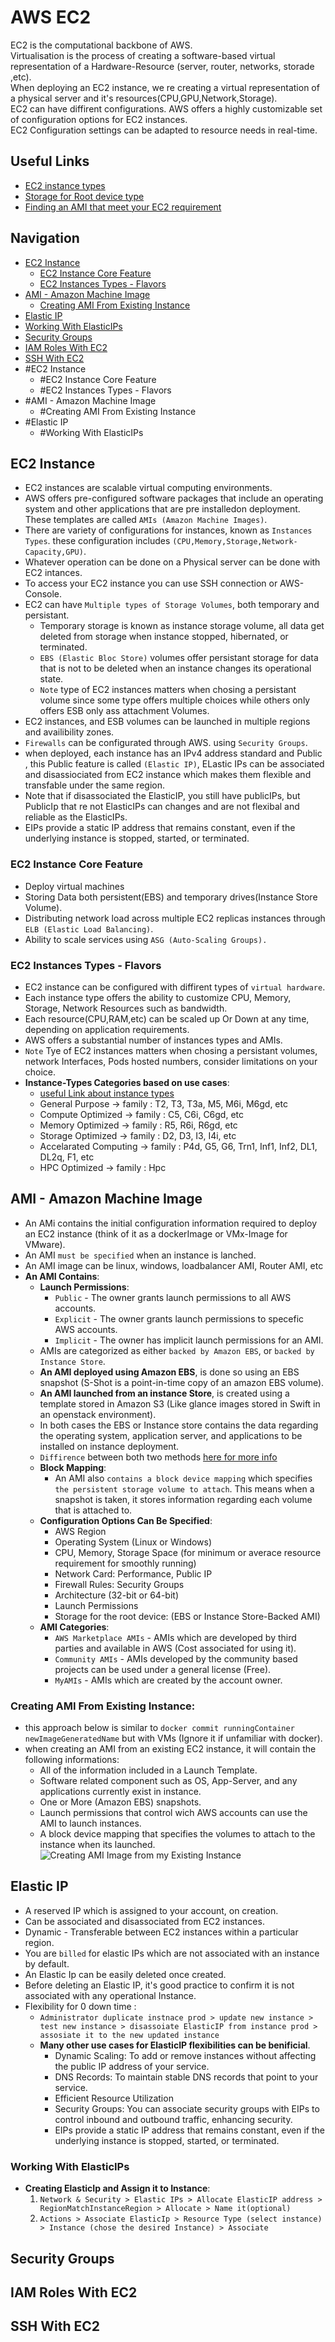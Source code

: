 # AWS EC2
EC2 is the computational backbone of AWS.</br>
Virtualisation is the process of creating a software-based virtual representation of a Hardware-Resource (server, router, networks, storade ,etc).</br>
When deploying an EC2 instance, we re creating a virtual representation of a physical server and it's resources(CPU,GPU,Network,Storage).</br>
EC2 can have diffirent configurations.
AWS offers a highly customizable set of configuration options for EC2 instances.</br>
EC2 Configuration settings can be adapted to resource needs in real-time.

## Useful Links
- [EC2 instance types](https://aws.amazon.com/ec2/instance-types)
- [Storage for Root device type](https://docs.aws.amazon.com/AWSEC2/latest/UserGuide/ComponentsAMIs.html#storage-for-the-root-device)
- [Finding an AMI that meet your EC2 requirement](https://docs.aws.amazon.com/AWSEC2/latest/UserGuide/finding-an-ami.html)
  
## Navigation
- [EC2 Instance](#EC2-Instance)
  - [EC2 Instance Core Feature](#EC2-Instance-Core-Feature)
  - [EC2 Instances Types - Flavors](#EC2-Instances-Types---Flavors)
- [AMI - Amazon Machine Image](#AMI---Amazon-Machine-Image)
  - [Creating AMI From Existing Instance](#Creating-AMI-From-Existing-Instance)
- [Elastic IP](#Elastic-IP)
- [Working With ElasticIPs](#Working-With-ElasticIPs)
- [Security Groups](#Security-Groups)
- [IAM Roles With EC2](#IAM-Roles-With-EC2)
- [SSH With EC2](#SSH-With-EC2)
- #EC2 Instance
  - #EC2 Instance Core Feature
  - #EC2 Instances Types - Flavors
- #AMI - Amazon Machine Image
  - #Creating AMI From Existing Instance
- #Elastic IP
  - #Working With ElasticIPs

  
## EC2 Instance 
- EC2 instances are scalable virtual computing environments.
- AWS offers pre-configured software packages that include an operating system and other applications that are pre installedon deployment. These templates are called `AMIs (Amazon Machine Images)`.
- There are variety of configurations for instances, known as `Instances Types`. these configuration includes `(CPU,Memory,Storage,Network-Capacity,GPU)`.
- Whatever operation can be done on a Physical server can be done with EC2 intances.
- To access your EC2 instance you can use SSH connection or AWS-Console.
- EC2 can have `Multiple types of Storage Volumes`, both temporary and persistant.
  - Temporary storage is known as instance storage volume, all data get deleted from storage when instance stopped, hibernated, or terminated.
  - `EBS (Elastic Bloc Store)` volumes offer persistant storage for data that is not to be deleted when an instance changes its operational state.
  - `Note` type of EC2 instances matters when chosing a persistant volume since some type offers multiple choices while others only offers ESB only ass attachment Volumes.
- EC2 instances, and ESB volumes can be launched in multiple regions and availibility zones.
- `Firewalls` can be configurated through AWS. using `Security Groups`.
- when deployed, each instance has an IPv4 address standard and Public , this Public feature is called `(Elastic IP)`, ELastic IPs can be associated and disassiociated from EC2 instance which makes them flexible and transfable under the same region.
- Note that if disassociated the ElasticIP, you still have publicIPs, but PublicIp that re not ElasticIPs can changes and are not flexibal and reliable as the ElasticIPs.
- EIPs provide a static IP address that remains constant, even if the underlying instance is stopped, started, or terminated.

### EC2 Instance Core Feature
- Deploy virtual machines
- Storing Data both persistent(EBS) and temporary drives(Instance Store Volume).
- Distributing network load across multiple EC2 replicas instances through `ELB (Elastic Load Balancing)`.
- Ability to scale services using `ASG (Auto-Scaling Groups).`

### EC2 Instances Types - Flavors
- EC2 instance can be configured with diffirent types of `virtual hardware`.
- Each instance type offers the ability to customize CPU, Memory, Storage, Network Resources such as bandwidth.
- Each resource(CPU,RAM,etc) can be scaled up Or Down at any time, depending on application requirements.
- AWS offers a substantial number of instances types and AMIs.
- `Note` Tye of EC2 instances matters when chosing a persistant volumes, network Interfaces, Pods hosted numbers, consider limitations on your choice.
- **Instance-Types Categories based on use cases**:
  - [useful Link about instance types](https://aws.amazon.com/ec2/instance-types)
  - General Purpose -> family : T2, T3, T3a, M5, M6i, M6gd, etc
  - Compute Optimized -> family : C5, C6i, C6gd, etc
  - Memory Optimized -> family : R5, R6i, R6gd, etc
  - Storage Optimized -> family : D2, D3, I3, I4i, etc
  - Accelarated Computing -> family : P4d, G5, G6, Trn1, Inf1, Inf2, DL1, DL2q, F1, etc
  - HPC Optimized -> family : Hpc

## AMI - Amazon Machine Image
- An AMi contains the initial configuration information required to deploy an EC2 instance (think of it as a dockerImage or VMx-Image for VMware).
- An AMI `must be specified` when an instance is lanched.
- An AMI image can be linux, windows, loadbalancer AMI, Router AMI, etc
- **An AMI Contains**:
  - **Launch Permissions**:
    - `Public` - The owner grants launch permissions to all AWS accounts.
    - `Explicit` - The owner grants launch permissions to specefic AWS accounts.
    - `Implicit` - The owner has implicit launch permissions for an AMI.
  - AMIs are categorized as either `backed by Amazon EBS`, or `backed by Instance Store`.
  - **An AMI deployed using Amazon EBS**, is done so using an EBS snapshot (S-Shot is a point-in-time copy of an amazon EBS volume).
  - **An AMI launched from an instance Store**, is created using a template stored in Amazon S3 (Like glance images stored in Swift in an openstack environment). 
  - In both cases the EBS or Instance store contains the data regarding the operating system, application server, and applications to be installed on instance deployment.
  - `Diffirence` between both two methods [here for more info](https://docs.aws.amazon.com/AWSEC2/latest/UserGuide/ComponentsAMIs.html#storage-for-the-root-device)
  - **Block Mapping**:
    - An AMI also `contains a block device mapping` which specifies `the persistent storage volume to attach`. This means when a snapshot is taken, it stores information regarding each volume that is attached to.
  - **Configuration Options Can Be Specified**:
    - AWS Region
    - Operating System (Linux or Windows)
    - CPU, Memory, Storage Space (for minimum or averace resource requirement for smoothly running)
    - Network Card: Performance, Public IP
    - Firewall Rules: Security Groups
    - Architecture (32-bit or 64-bit)
    - Launch Permissions
    - Storage for the root device: (EBS or Instance Store-Backed AMI)
  - **AMI Categories**:
    - `AWS Marketplace AMIs` - AMIs which are developed by third parties and available in AWS (Cost associated for using it).
    - `Community AMIs` - AMIs developed by the community based projects can be used under a general license (Free).
    - `MyAMIs` - AMIs which are created by the account owner.
### Creating AMI From Existing Instance:
- this approach below is similar to `docker commit runningContainer newImageGeneratedName` but with VMs (Ignore it if unfamiliar with docker).
- when creating an AMI from an existing EC2 instance, it will contain the following informations:
  - All of the information included in a Launch Template.
  - Software related component such as OS, App-Server, and any applications currently exist in instance.
  - One or More (Amazon EBS) snapshots.
  - Launch permissions that control wich AWS accounts can use the AMI to launch instances.
  - A block device mapping that specifies the volumes to attach to the instance when its launched.
![Creating AMI Image from my Existing Instance](images/createAMIfromInstance.gif)

## Elastic IP
- A reserved IP which is assigned to your account, on creation.
- Can be associated and disassociated from EC2 instances.
- Dynamic - Transferable between EC2 instances within a particular region.
- You are `billed` for elastic IPs which are not associated with an instance by default.
- An Elastic Ip can be easily deleted once created.
- Before deleting an Elastic IP, it's good practice to confirm it is not associated with any operational Instance.
- Flexibility for 0 down time :
  - `Administrator duplicate instnace prod > update new instance > test new instance > disassoiate ElasticIP from instance prod > assosiate it to the new updated instance`
  - **Many other use cases for ElasticIP flexibilities can be benificial**.
    - Dynamic Scaling: To add or remove instances without affecting the public IP address of your service.
    - DNS Records: To maintain stable DNS records that point to your service.
    - Efficient Resource Utilization
    - Security Groups: You can associate security groups with EIPs to control inbound and outbound traffic, enhancing security.
    - EIPs provide a static IP address that remains constant, even if the underlying instance is stopped, started, or terminated.
### Working With ElasticIPs
- **Creating ElasticIp and Assign it to Instance**:
  1. `Network & Security > Elastic IPs > Allocate ElasticIP address > RegionMatchInstanceRegion > Allocate > Name it(optional)`
  2. `Actions > Associate ElasticIp > Resource Type (select instance) > Instance (chose the desired Instance) > Associate`

## Security Groups


## IAM Roles With EC2

## SSH With EC2
